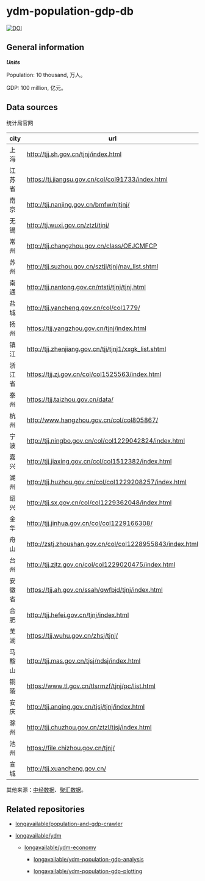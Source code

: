                              
# ydm-population-gdp-db

[![DOI](https://zenodo.org/badge/DOI/10.5281/zenodo.4059316.svg)](https://doi.org/10.5281/zenodo.4059316)

## General information

***Units***

Population: 10 thousand, 万人。

GDP: 100 million, 亿元。

## Data sources

统计局官网

| city | url |
|------|-----|
|上海|<http://tjj.sh.gov.cn/tjnj/index.html>|
|江苏省|<https://tj.jiangsu.gov.cn/col/col91733/index.html>|
|南京|<http://tjj.nanjing.gov.cn/bmfw/njtjnj/>|
|无锡|<http://tj.wuxi.gov.cn/ztzl/tjnj/>|
|常州|<http://tjj.changzhou.gov.cn/class/OEJCMFCP>|
|苏州|<http://tjj.suzhou.gov.cn/sztjj/tjnj/nav_list.shtml>|
|南通|<http://tjj.nantong.gov.cn/ntstj/tjnj/tjnj.html>|
|盐城|<http://tjj.yancheng.gov.cn/col/col1779/>|
|扬州|<https://tjj.yangzhou.gov.cn/tjnj/index.html>|
|镇江|<http://tjj.zhenjiang.gov.cn/tjj/tjnj1/xxgk_list.shtml>|
|浙江省|<https://tjj.zj.gov.cn/col/col1525563/index.html>|
|泰州|<https://tjj.taizhou.gov.cn/data/>|
|杭州|<http://www.hangzhou.gov.cn/col/col805867/>|
|宁波|<http://tjj.ningbo.gov.cn/col/col1229042824/index.html>|
|嘉兴|<http://tjj.jiaxing.gov.cn/col/col1512382/index.html>|
|湖州|<http://tjj.huzhou.gov.cn/col/col1229208257/index.html>|
|绍兴|<http://tjj.sx.gov.cn/col/col1229362048/index.html>|
|金华|<http://tjj.jinhua.gov.cn/col/col1229166308/>|
|舟山|<http://zstj.zhoushan.gov.cn/col/col1228955843/index.html>|
|台州|<http://tjj.zjtz.gov.cn/col/col1229020475/index.html>|
|安徽省|<https://tjj.ah.gov.cn/ssah/qwfbjd/tjnj/index.html>|
|合肥|<http://tjj.hefei.gov.cn/tjnj/index.html>|
|芜湖|<https://tjj.wuhu.gov.cn/zhsj/tjnj/>|
|马鞍山|<http://tjj.mas.gov.cn/tjsj/ndsj/index.html>|
|铜陵|<https://www.tl.gov.cn/tlsrmzf/tjnj/pc/list.html>|
|安庆|<http://tjj.anqing.gov.cn/tjsj/tjnj/index.html>|
|滁州|<http://tjj.chuzhou.gov.cn/ztzl/tjsj/index.html>|
|池州|<https://file.chizhou.gov.cn/tjnj/>|
|宣城|<http://tjj.xuancheng.gov.cn/>|

其他来源：[中经数据](https://ceidata.cei.cn/)、[聚汇数据](https://www.gotohui.com/)。

## Related repositories

- [longavailable/population-and-gdp-crawler](https://github.com/longavailable/population-and-gdp-crawler)

- [longavailable/ydm](https://github.com/longavailable/ydm)

	- [longavailable/ydm-economy](https://github.com/longavailable/ydm-economy)

		- [longavailable/ydm-population-gdp-analysis](https://github.com/longavailable/ydm-population-gdp-analysis)
		
		- [longavailable/ydm-population-gdp-plotting](https://github.com/longavailable/ydm-population-gdp-plotting)